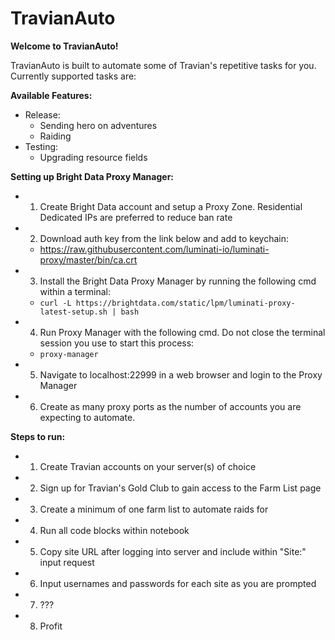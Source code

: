 # TravianAuto

**Welcome to TravianAuto!**

TravianAuto is built to automate some of Travian's repetitive tasks for you. Currently supported tasks are:

**Available Features:**

- Release:
    - Sending hero on adventures
    - Raiding
- Testing:
    - Upgrading resource fields

**Setting up Bright Data Proxy Manager:**
- 1. Create Bright Data account and setup a Proxy Zone. Residential Dedicated IPs are preferred to reduce ban rate
- 2. Download auth key from the link below and add to keychain: 
    - https://raw.githubusercontent.com/luminati-io/luminati-proxy/master/bin/ca.crt
- 3. Install the Bright Data Proxy Manager by running the following cmd within a terminal:
    - `curl -L https://brightdata.com/static/lpm/luminati-proxy-latest-setup.sh | bash`
- 4. Run Proxy Manager with the following cmd. Do not close the terminal session you use to start this process:
    - `proxy-manager`
- 5. Navigate to localhost:22999 in a web browser and login to the Proxy Manager
- 6. Create as many proxy ports as the number of accounts you are expecting to automate.

**Steps to run:**

- 1. Create Travian accounts on your server(s) of choice
- 2. Sign up for Travian's Gold Club to gain access to the Farm List page
- 3. Create a minimum of one farm list to automate raids for
- 4. Run all code blocks within notebook
- 5. Copy site URL after logging into server and include within "Site:" input request
- 6. Input usernames and passwords for each site as you are prompted
- 7. ???
- 8. Profit